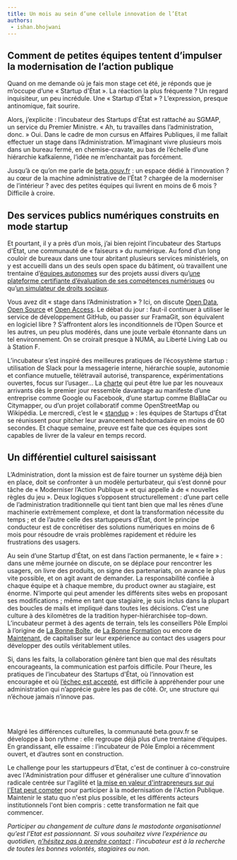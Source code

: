 ```yaml
---
title: Un mois au sein d’une cellule innovation de l’Etat
authors:
 - ishan.bhojwani
---
```


## Comment de petites équipes tentent d’impulser la modernisation de l’action publique

Quand on me demande où je fais mon stage cet été, je réponds que je m’occupe d’une « Startup d'État ». La réaction la plus fréquente ? Un regard inquisiteur, un peu incrédule. Une « Startup d'État » ? L’expression, presque antinomique, fait sourire.

Alors, j’explicite : l’incubateur des Startups d'État est rattaché au SGMAP, un service du Premier Ministre. « Ah, tu travailles dans l’administration, donc. » Oui. Dans le cadre de mon cursus en Affaires Publiques, il me fallait effectuer un stage dans l’Administration. M’imaginant vivre plusieurs mois dans un bureau fermé, en chemise-cravate, au bas de l’échelle d’une hiérarchie kafkaïenne, l’idée ne m’enchantait pas forcément.

<!--more-->

Jusqu’à ce qu’on me parle de [beta.gouv.fr](https://beta.gouv.fr/) : un espace dédié à l’innovation ? au cœur de la machine administrative de l’État ? chargée de la moderniser de l’intérieur ? avec des petites équipes qui livrent en moins de 6 mois ? Difficile à croire.

## Des services publics numériques construits en mode startup

Et pourtant, il y a près d’un mois, j’ai bien rejoint l’incubateur des Startups d'État, une communauté de « faiseurs » du numérique. Au fond d’un long couloir de bureaux dans une tour abritant plusieurs services ministériels, on y est accueilli dans un des seuls open space du bâtiment, où travaillent une trentaine d’[équipes autonomes](https://beta.gouv.fr/2016/11/28/equipes-autonomes) sur des projets aussi divers qu’[une plateforme certifiante d’évaluation de ses compétences numériques](https://pix.beta.gouv.fr/) ou qu’[un simulateur de droits sociaux](https://mes-aides.gouv.fr/).

Vous avez dit « stage dans l’Administration » ?  Ici, on discute [Open Data](https://fr.wikipedia.org/wiki/Open_data), [Open Source](https://fr.wikipedia.org/wiki/Open_source) et [Open Access](https://fr.wikipedia.org/wiki/Libre_acc%C3%A8s_(%C3%A9dition_scientifique)). Le débat du jour : faut-il continuer à utiliser le service de développement GitHub, ou passer sur FramaGit, son équivalent en logiciel libre ? S’affrontent alors les inconditionnels de l’Open Source et les autres, un peu plus modérés, dans une joute verbale étonnante dans un tel environnement. On se croirait presque à NUMA, au Liberté Living Lab ou à Station F.

L’incubateur s’est inspiré des meilleures pratiques de l’écosystème startup : utilisation de Slack pour la messagerie interne, hiérarchie souple, autonomie et confiance mutuelle, télétravail autorisé, transparence, expérimentations ouvertes, focus sur l’usager… La [charte](https://github.com/sgmap/beta.gouv.fr/wiki/Charte) qui peut être lue par les nouveaux arrivants dès le premier jour ressemble davantage au manifeste d’une entreprise comme Google ou Facebook, d’une startup comme BlaBlaCar ou Citymapper, ou d’un projet collaboratif comme OpenStreetMap ou Wikipédia. Le mercredi, c’est le « [standup](https://github.com/sgmap/beta.gouv.fr/wiki/Standup) » : les équipes de Startups d'État se réunissent pour pitcher leur avancement hebdomadaire en moins de 60 secondes. Et chaque semaine, preuve est faite que ces équipes sont capables de livrer de la valeur en temps record.

## Un différentiel culturel saisissant

L’Administration, dont la mission est de faire tourner un système déjà bien en place, doit se confronter à un modèle perturbateur, qui s’est donné pour tâche de « Moderniser l’Action Publique » et qui appelle à de « nouvelles règles du jeu ». Deux logiques s’opposent structurellement : d’une part celle de l’administration traditionnelle qui tient tant bien que mal les rênes d’une machinerie extrêmement complexe, et dont la transformation nécessite du temps ; et de l’autre celle des startuppeurs d’État, dont le principe conducteur est de concrétiser des solutions numériques en moins de 6 mois pour résoudre de vrais problèmes rapidement et réduire les frustrations des usagers.

Au sein d’une Startup d'État, on est dans l’action permanente, le « faire » : dans une même journée on discute, on se déplace pour rencontrer les usagers, on livre des produits, on signe des partenariats, on avance le plus vite possible, et on agit avant de demander. La responsabilité confiée à chaque équipe et à chaque membre, du product owner au stagiaire, est énorme. N’importe qui peut amender les différents sites webs en proposant ses modifications ; même en tant que stagiaire, je suis inclus dans la plupart des boucles de mails et impliqué dans toutes les décisions. C’est une culture à des kilomètres de la tradition hyper-hiérarchisée top-down. L’incubateur permet à des agents de terrain, tels les conseillers Pôle Emploi à l’origine de [La Bonne Boîte](https://labonneboite.pole-emploi.fr/), de [La Bonne Formation](https://labonneformation.pole-emploi.fr/) ou encore de [Maintenant](https://maintenant.pole-emploi.fr/), de capitaliser sur leur expérience au contact des usagers pour développer des outils véritablement utiles.

Si, dans les faits, la collaboration génère tant bien que mal des résultats encourageants, la communication est parfois difficile. Pour l’heure, les pratiques de l’incubateur des Startups d'État, où l’innovation est encouragée et où [l’échec est accepté](https://beta.gouv.fr/startup/fiches-de-banc.html#abandon), est difficile à appréhender pour une administration qui n’apprécie guère les pas de côté. Or, une structure qui n’échoue jamais n’innove pas.

<br/>
<br/>

Malgré les différences culturelles, la communauté beta.gouv.fr se développe à bon rythme : elle regroupe déjà plus d’une trentaine d’équipes. En grandissant, elle essaime : l’incubateur de Pôle Emploi a récemment ouvert, et d’autres sont en construction.

Le challenge pour les startuppeurs d’Etat, c'est de continuer à co-construire avec l'Administration pour diffuser et généraliser une culture d'innovation radicale centrée sur l'agilité et [la mise en valeur d'intrapreneurs sur qui l'Etat peut compter](https://beta.gouv.fr/2017/03/22/intrapreneurs-comment-les-trouver.html) pour participer à la modernisation de l'Action Publique. Maintenir le statu quo n'est plus possible, et les différents acteurs institutionnels l'ont bien compris : cette transformation ne fait que commencer.

_Participer au changement de culture dans le mastodonte organisationnel qu’est l’Etat est passionnant. Si vous souhaitez vivre l’expérience au quotidien, [n’hésitez pas à prendre contact](https://beta.gouv.fr/recrutement/) : l’incubateur est à la recherche de toutes les bonnes volontés, stagiaires ou non._
